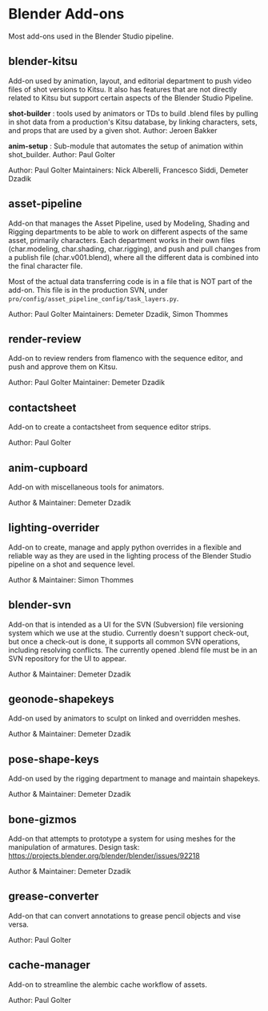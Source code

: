 # Blender Add-ons

Most add-ons used in the Blender Studio pipeline.

## blender-kitsu

Add-on used by animation, layout, and editorial department to push video files of shot versions to Kitsu. It also has features that are not directly related to Kitsu but support certain aspects of the Blender Studio Pipeline.

**shot-builder** : tools used by animators or TDs to build .blend files by pulling in shot data from a production's Kitsu database, by linking characters, sets, and props that are used by a given shot. Author: Jeroen Bakker

**anim-setup** : Sub-module that automates the setup of animation within shot_builder. Author: Paul Golter

Author: Paul Golter
Maintainers: Nick Alberelli, Francesco Siddi, Demeter Dzadik


## asset-pipeline

Add-on that manages the Asset Pipeline, used by Modeling, Shading and Rigging departments to be able to work on different aspects of the same asset, primarily characters. Each department works in their own files (char.modeling, char.shading, char.rigging), and push and pull changes from a publish file (char.v001.blend), where all the different data is combined into the final character file.

Most of the actual data transferring code is in a file that is NOT part of the add-on. This file is in the production SVN, under `pro/config/asset_pipeline_config/task_layers.py`.

Author: Paul Golter
Maintainers: Demeter Dzadik, Simon Thommes


## render-review

Add-on to review renders from flamenco with the sequence editor, and push and approve them on Kitsu.

Author: Paul Golter
Maintainer: Demeter Dzadik


## contactsheet

Add-on to create a contactsheet from sequence editor strips.

Author: Paul Golter


## anim-cupboard

Add-on with miscellaneous tools for animators.

Author & Maintainer: Demeter Dzadik


## lighting-overrider

Add-on to create, manage and apply python overrides in a flexible and reliable way as they are used in the lighting process of the Blender Studio pipeline on a shot and sequence level.

Author & Maintainer: Simon Thommes


## blender-svn

Add-on that is intended as a UI for the SVN (Subversion) file versioning system which we use at the studio. Currently doesn't support check-out, but once a check-out is done, it supports all common SVN operations, including resolving conflicts. The currently opened .blend file must be in an SVN repository for the UI to appear.

Author & Maintainer: Demeter Dzadik


## geonode-shapekeys

Add-on used by animators to sculpt on linked and overridden meshes.

Author & Maintainer: Demeter Dzadik


## pose-shape-keys

Add-on used by the rigging department to manage and maintain shapekeys.

Author & Maintainer: Demeter Dzadik


## bone-gizmos

Add-on that attempts to prototype a system for using meshes for the manipulation of armatures. Design task: https://projects.blender.org/blender/blender/issues/92218

Author & Maintainer: Demeter Dzadik


## grease-converter

Add-on that can convert annotations to grease pencil objects and vise versa.

Author: Paul Golter


## cache-manager

Add-on to streamline the alembic cache workflow of assets.

Author: Paul Golter
